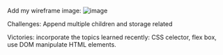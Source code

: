 Add my wireframe image:
![image](https://user-images.githubusercontent.com/108429404/199162932-54a819c8-0e0f-4e14-b404-4d4955d6683c.png)

Challenges:
Append multiple children and 
storage related 

Victories:
incorporate the topics learned recently:
CSS celector, flex box, use DOM manipulate HTML elements.
